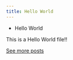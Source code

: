 ```yaml
---
title: Hello World
---
```


* Hello World

This is a Hello World file!!

[See more posts](./_posts)
